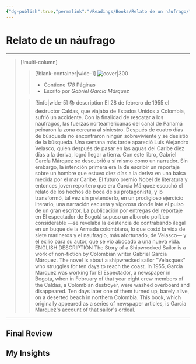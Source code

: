 ```yaml
---
{"dg-publish":true,"permalink":"/Readings/Books/Relato de un náufrago/","title":"Relato de un náufrago","tags":["NoteType/Book"],"created":"2023-09-19T18:32:02.048-05:00","updated":"2023-10-01T23:22:16.499-05:00"}
---
```



# Relato de un náufrago
- - -
> [!multi-column]
> 
> > [!blank-container|wide-1]
> >  ![cover|300](http://books.google.com/books/content?id=8B9YNL2GH-sC&printsec=frontcover&img=1&zoom=1&source=gbs_api)
> >- Contiene *178* Páginas
> >- Escrito por *Gabriel García Márquez*
> 
> > [!info|wide-5] 📚 description
> > El 28 de febrero de 1955 el destructor Caldas, que viajaba de Estados Unidos a Colombia, sufrió un accidente. Con la finalidad de rescatar a los náufragos, las fuerzas norteamericanas del canal de Panamá peinaron la zona cercana al siniestro. Después de cuatro días de búsqueda no encontraron ningún sobreviviente y se desistió de la búsqueda. Una semana más tarde apareció Luis Alejandro Velasco, quien después de pasar en las aguas del Caribe diez días a la deriva, logró llegar a tierra. Con este libro, Gabriel García Márquez se descubrió a sí mismo como un narrador. Sin embargo, la intención primera era la de escribir un reportaje sobre un hombre que estuvo diez días a la deriva en una balsa mecida por el mar Caribe. El futuro premio Nobel de literatura y entonces joven reportero que era García Márquez escuchó el relato de los hechos de boca de su protagonista, y lo transformó, tal vez sin pretenderlo, en un prodigioso ejercicio literario, una narración escueta y vigorosa donde late el pulso de un gran escritor. La publicación por entregas del reportaje en El espectador de Bogotá supuso un alboroto político considerable —se revelaba la existencia de contrabando ilegal en un buque de la Armada colombiana, lo que costó la vida de siete marineros y el naufragio, más afortunado, de Velasco— y el exilio para su autor, que se vio abocado a una nueva vida. ENGLISH DESCRIPTION The Story of a Shipwrecked Sailor is a work of non-fiction by Colombian writer Gabriel García Márquez. The novel is about a shipwrecked sailor "Velasques" who struggles for ten days to reach the coast. In 1955, Garcia Marquez was working for El Espectador, a newspaper in Bogota, when in February of that year eight crew members of the Caldas, a Colombian destroyer, were washed overboard and disappeared. Ten days later one of them turned up, barely alive, on a deserted beach in northern Colombia. This book, which originally appeared as a series of newspaper articles, is Garcia Marquez's account of that sailor's ordeal.
> 

- - -

## Final Review

## My Insights